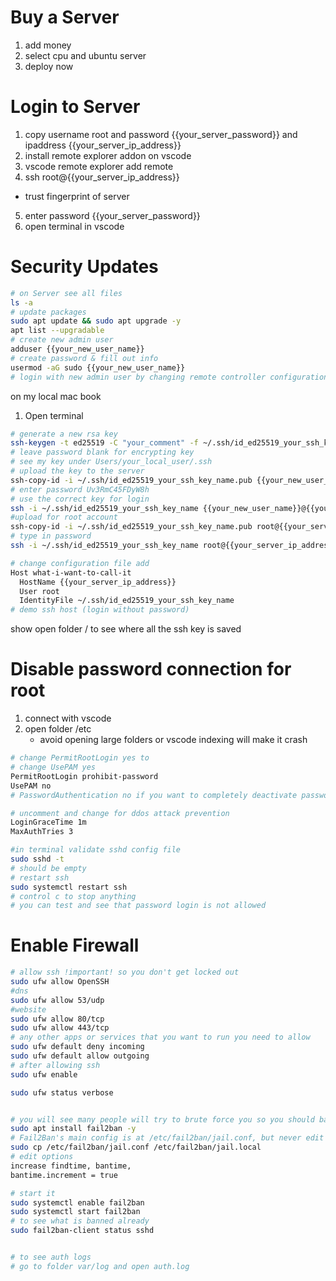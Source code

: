 # Buy a Server
1. add money
2. select cpu and ubuntu server
3. deploy now

# Login to Server
1. copy username root and password {{your_server_password}} and ipaddress {{your_server_ip_address}}
2. install remote explorer addon on vscode
3. vscode remote explorer add remote
4. ssh root@{{your_server_ip_address}}
  - trust fingerprint of server
5. enter password {{your_server_password}}
6. open terminal in vscode

# Security Updates
```bash
# on Server see all files
ls -a  
# update packages
sudo apt update && sudo apt upgrade -y
apt list --upgradable
# create new admin user
adduser {{your_new_user_name}} 
# create password & fill out info
usermod -aG sudo {{your_new_user_name}}
# login with new admin user by changing remote controller configuration
```

on my local mac book
1. Open terminal
```bash
# generate a new rsa key
ssh-keygen -t ed25519 -C "your_comment" -f ~/.ssh/id_ed25519_your_ssh_key_name
# leave password blank for encrypting key
# see my key under Users/your_local_user/.ssh
# upload the key to the server
ssh-copy-id -i ~/.ssh/id_ed25519_your_ssh_key_name.pub {{your_new_user_name}}@{{your_server_ip_address}}
# enter password Uv3RmC45FDyW8h
# use the correct key for login
ssh -i ~/.ssh/id_ed25519_your_ssh_key_name {{your_new_user_name}}@{{your_server_ip_address}}
#upload for root account
ssh-copy-id -i ~/.ssh/id_ed25519_your_ssh_key_name.pub root@{{your_server_ip_address}}
# type in password
ssh -i ~/.ssh/id_ed25519_your_ssh_key_name root@{{your_server_ip_address}}

# change configuration file add 
Host what-i-want-to-call-it
  HostName {{your_server_ip_address}}
  User root
  IdentityFile ~/.ssh/id_ed25519_your_ssh_key_name
# demo ssh host (login without password)
```
show open folder / to see where all the ssh key is saved

# Disable password connection for root
1. connect with vscode
2. open folder /etc
    - avoid opening large folders or vscode indexing will make it crash

```bash
# change PermitRootLogin yes to 
# change UsePAM yes
PermitRootLogin prohibit-password
UsePAM no
# PasswordAuthentication no if you want to completely deactivate password login

# uncomment and change for ddos attack prevention
LoginGraceTime 1m
MaxAuthTries 3

#in terminal validate sshd config file
sudo sshd -t
# should be empty
# restart ssh
sudo systemctl restart ssh
# control c to stop anything
# you can test and see that password login is not allowed
```

# Enable Firewall
```bash
# allow ssh !important! so you don't get locked out
sudo ufw allow OpenSSH
#dns
sudo ufw allow 53/udp
#website
sudo ufw allow 80/tcp
sudo ufw allow 443/tcp
# any other apps or services that you want to run you need to allow
sudo ufw default deny incoming
sudo ufw default allow outgoing
# after allowing ssh 
sudo ufw enable

sudo ufw status verbose


# you will see many people will try to brute force you so you should ban ip
sudo apt install fail2ban -y
# Fail2Ban's main config is at /etc/fail2ban/jail.conf, but never edit it directly. 
sudo cp /etc/fail2ban/jail.conf /etc/fail2ban/jail.local
# edit options
increase findtime, bantime, 
bantime.increment = true

# start it
sudo systemctl enable fail2ban
sudo systemctl start fail2ban
# to see what is banned already
sudo fail2ban-client status sshd


# to see auth logs
# go to folder var/log and open auth.log
```